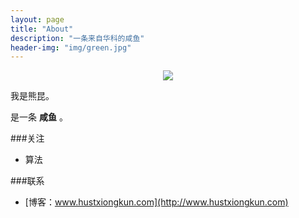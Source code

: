 ```yaml
---
layout: page
title: "About"
description: "一条来自华科的咸鱼"
header-img: "img/green.jpg"
---
```



<center>
    <p><img src="http://7xlfkx.com1.z0.glb.clouddn.com/white2.jpg" align="center"></p>
</center>

我是熊昆。

是一条 **咸鱼** 。

###关注


- 算法


###联系

- [博客：www.hustxiongkun.com](http://www.hustxiongkun.com)









